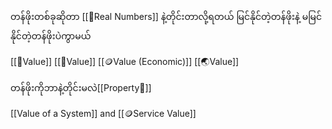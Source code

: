 တန်ဖိုးတစ်ခုဆိုတာ [[🔣Real Numbers]] နဲ့တိုင်းတာလို့ရတယ်
မြင်နိုင်တဲ့တန်ဖိုးနဲ့ မမြင်နိုင်တဲ့တန်ဖိုးပဲကွာမယ်


[[🌸Value]]
[[🎨Value]]
[[🪙Value (Economic)]]
[[🌏Value]]


တန်ဖိုးကိုဘာနဲ့တိုင်းမလဲ[[Property📏]]

[[Value of a System]] and [[🪙Service Value]]
